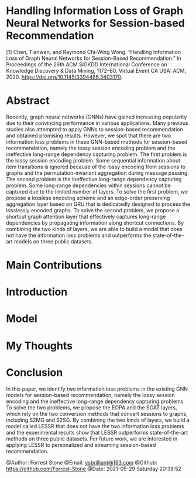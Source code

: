 # Handling Information Loss of Graph Neural Networks for Session-based Recommendation

[1] Chen, Tianwen, and Raymond Chi-Wing Wong. “Handling Information Loss of Graph Neural Networks for Session-Based Recommendation.” In Proceedings of the 26th ACM SIGKDD International Conference on Knowledge Discovery & Data Mining, 1172–80. Virtual Event CA USA: ACM, 2020. https://doi.org/10.1145/3394486.3403170.

# Abstract

Recently, graph neural networks (GNNs) have gained increasing popularity due to their convincing performance in various applications. Many previous studies also attempted to apply GNNs to session-based recommendation and obtained promising results. However, we spot that there are two information loss problems in these GNN-based methods for session-based recommendation, namely the lossy session encoding problem and the ineffective long-range dependency capturing problem. The first problem is the lossy session encoding problem. Some sequential information about item transitions is ignored because of the lossy encoding from sessions to graphs and the permutation-invariant aggregation during message passing. The second problem is the ineffective long-range dependency capturing problem. Some long-range dependencies within sessions cannot be captured due to the limited number of layers. To solve the first problem, we propose a lossless encoding scheme and an edge-order preserving aggregation layer based on GRU that is dedicatedly designed to process the losslessly encoded graphs. To solve the second problem, we propose a shortcut graph attention layer that effectively captures long-range dependencies by propagating information along shortcut connections. By combining the two kinds of layers, we are able to build a model that does not have the information loss problems and outperforms the state-of-the-art models on three public datasets.

# Main Contributions

# Introduction

# Model

# My Thoughts

# Conclusion

In this paper, we identify two information loss problems in the existing GNN models for session-based recommendation, namely the lossy session encoding and the ineffective long-range dependency capturing problems. To solve the two problems, we propose the EOPA and the SGAT layers, which rely on the two conversion methods that convert sessions to graphs, including S2MG and S2SG. By combining the two kinds of layers, we build a model called LESSR that does not have the two information loss problems and the experimental results show that LESSR outperforms state-of-the-art methods on three public datasets. For future work, we are interested in applying LESSR to personalized and streaming session-based recommendation.



@Author: Forrest Stone
@Email: ysbrilliant@163.com
@Github: https://github.com/Forrest-Stone
@Date: 2021-05-29 Saturday 20:38:52
